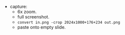 - capture:
    - 6x zoom.
    - full screenshot.
    - `convert in.png -crop 2024x1000+176+234 out.png`
    - paste onto empty slide.

